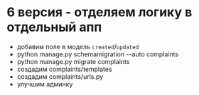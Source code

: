 # 6 версия - отделяем логику в отдельный апп #

* добавим поле в модель `created`/`updated`
* python manage.py schemamigration --auto complaints
* python manage.py migrate complaints
* создадим complaints/templates
* создадим complaints/urls.py
* улучшим админку

